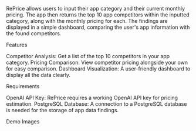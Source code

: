 RePrice allows users to input their app category and their current monthly pricing. The app then returns the top 10 app competitors within the inputted category, along with the monthly pricing for each. The findings are displayed in a simple dashboard, comparing the user's app information with the found competitors.

Features

Competitor Analysis: Get a list of the top 10 competitors in your app category.
Pricing Comparison: View competitor pricing alongside your own for easy comparison.
Dashboard Visualization: A user-friendly dashboard to display all the data clearly.

Requirements

OpenAI API Key: RePrice requires a working OpenAI API key for pricing estimation.
PostgreSQL Database: A connection to a PostgreSQL database is needed for the storage of app data findings.

Demo Images

